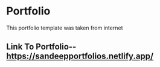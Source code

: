 # Portfolio
This portfolio template was taken from internet
## Link To Portfolio--  https://sandeepportfolios.netlify.app/
